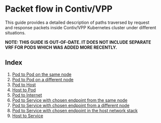 # Packet flow in Contiv/VPP

This guide provides a detailed description of paths traversed by request and
response packets inside Contiv/VPP Kubernetes cluster under different situations.

**NOTE: THIS GUIDE IS OUT-OF-DATE. IT DOES NOT INCLUDE SEPARATE VRF FOR PODS WHICH WAS ADDED MORE RECENTLY.** 

## Index

1. [Pod to Pod on the same node][pod-to-pod-on-the-same-node]
2. [Pod to Pod on a different node][pod-to-pod-on-different-node]
3. [Pod to Host][pod-to-host]
4. [Host to Pod][host-to-pod]
5. [Pod to Internet][pod-to-internet]
6. [Pod to Service with chosen endpoint from the same node][pod-to-service-same-node]
7. [Pod to Service with chosen endpoint from a different node][pod-to-service-different-node]
8. [Pod to Service with chosen endpoint in the host network stack][pod-to-service-in-host]
9. [Host to Service][host-to-service]


[pod-to-pod-on-the-same-node]: packet-flow/POD_TO_POD_SAME_NODE.md
[pod-to-pod-on-different-node]: packet-flow/POD_TO_POD_DIFFERENT_NODES.md
[pod-to-host]: packet-flow/POD_TO_HOST.md
[host-to-pod]: packet-flow/HOST_TO_POD.md
[pod-to-internet]: packet-flow/POD_TO_INTERNET.md
[pod-to-service-same-node]: packet-flow/POD_TO_SERVICE_SAME_NODE.md
[pod-to-service-different-node]: packet-flow/POD_TO_SERVICE_DIFFERENT_NODES.md
[pod-to-service-in-host]: packet-flow/POD_TO_SERVICE_HOST.md
[host-to-service]: packet-flow/HOST_TO_SERVICE.md

[policies-dev-guide]: POLICIES.md
[services-dev-guide]: SERVICES.md